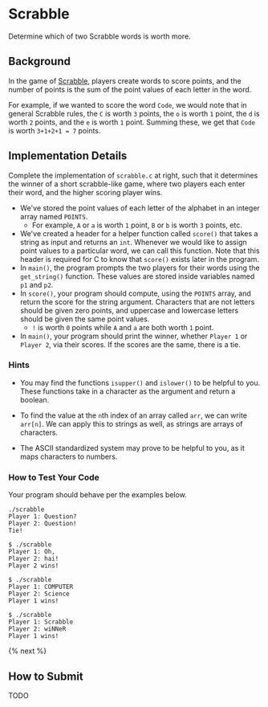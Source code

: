 # Scrabble

Determine which of two Scrabble words is worth more.

## Background

In the game of [Scrabble](https://scrabble.hasbro.com/en-us/rules), players create words to score points, and the number of points is the sum of the point values of each letter in the word. 

For example, if we wanted to score the word `Code`, we would note that in general Scrabble rules, the `C` is worth `3` points, the `o` is worth `1` point, the `d` is worth `2` points, and the `e` is worth `1` point. Summing these, we get that `Code` is worth `3+1+2+1 = 7` points. 

## Implementation Details

Complete the implementation of `scrabble.c` at right, such that it determines the winner of a short scrabble-like game, where two players each enter their word, and the higher scoring player wins.

* We've stored the point values of each letter of the alphabet in an integer array named `POINTS`. 
  * For example, `A` or `a` is worth `1` point, `B` or `b` is worth `3` points, etc.
* We've created a header for a helper function called `score()` that takes a string as input and returns an `int`. Whenever we would like to assign point values to a particular word, we can call this function. Note that this header is required for C to know that `score()` exists later in the program. 
* In `main()`, the program prompts the two players for their words using the `get_string()` function. These values are stored inside variables named `p1` and `p2`.
* In `score()`, your program should compute, using the `POINTS` array, and return the score for the string argument. Characters that are not letters should be given zero points, and uppercase and lowercase letters should be given the same point values. 
  * `!` is worth `0` points while `A` and `a` are both worth `1` point.
* In `main()`, your program should print the winner, whether `Player 1` or `Player 2`, via their scores. If the scores are the same, there is a tie.  
  
### Hints

* You may find the functions `isupper()` and `islower()` to be helpful to you. These functions take in a character as the argument and return a boolean. 
  
* To find the value at the `n`th index of an array called `arr`, we can write `arr[n]`. We can apply this to strings as well, as strings are arrays of characters. 

* The ASCII standardized system may prove to be helpful to you, as it maps characters to numbers. 

### How to Test Your Code

Your program should behave per the examples below.

```
./scrabble 
Player 1: Question?
Player 2: Question!
Tie!
```

```
$ ./scrabble
Player 1: Oh,
Player 2: hai!
Player 2 wins!
```

```
$ ./scrabble 
Player 1: COMPUTER
Player 2: Science
Player 1 wins!
```

```
$ ./scrabble 
Player 1: Scrabble
Player 2: wiNNeR
Player 1 wins!
```

{% next %}

## How to Submit

TODO

